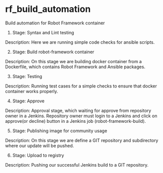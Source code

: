 # rf_build_automation
Build automation for Robot Framework container

1. Stage: Syntax and Lint testing

Description:
Here we are running simple code checks for ansible scripts.

2. Stage: Build robot-framework container

Description:
On this stage we are building docker container from a Dockerfile, which contains Robot Framework and Ansible packages.

3. Stage: Testing

Description:
Running test cases for a simple checks to ensure that docker container works properly.

4. Stage: Approve

Description:
Approval stage, which waiting for approve from repository owner in a Jenkins.
Repository owner must login to a Jenkins and click on approve(or decline) button in a Jenkins job (robot-framework-build).

5. Stage: Publishing image for community usage

Description:
On this stage we are define a GIT repository and subdirectory where our update will be pushed.

6. Stage: Upload to registry

Description:
Pushing our successful Jenkins build to a GIT repository. 
